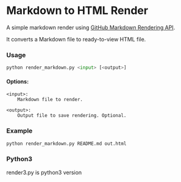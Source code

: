 Markdown to HTML Render
===

A simple markdown render using [GitHub Markdown Rendering API](http://developer.github.com/v3/markdown).

It converts a Markdown file to ready-to-view HTML file.

### Usage
```python
python render_markdown.py <input> [<output>]
```

#### Options:

	<input>:
        Markdown file to render.

	<output>:
        Output file to save rendering. Optional.

### Example
```bash
python render_markdown.py README.md out.html
```

### Python3

render3.py is python3 version
